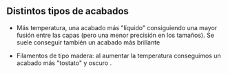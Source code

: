 ## Distintos tipos de acabados

* Más temperatura, una acabado más "líquido" consiguiendo una mayor fusión entre las capas (pero una menor precisión en los tamaños). Se suele conseguir también un acabado más brillante

* Filamentos de tipo madera: al aumentar la temperatura conseguimos un acabado más "tostato" y oscuro
.


